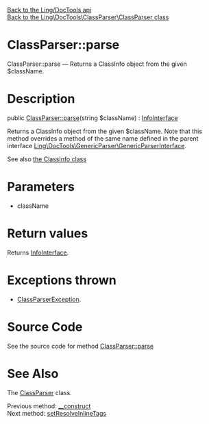 [Back to the Ling/DocTools api](https://github.com/lingtalfi/DocTools/blob/master/doc/api/Ling/DocTools.md)<br>
[Back to the Ling\DocTools\ClassParser\ClassParser class](https://github.com/lingtalfi/DocTools/blob/master/doc/api/Ling/DocTools/ClassParser/ClassParser.md)


ClassParser::parse
================



ClassParser::parse — Returns a ClassInfo object from the given $className.




Description
================


public [ClassParser::parse](https://github.com/lingtalfi/DocTools/blob/master/doc/api/Ling/DocTools/ClassParser/ClassParser/parse.md)(string $className) : [InfoInterface](https://github.com/lingtalfi/DocTools/blob/master/doc/api/Ling/DocTools/Info/InfoInterface.md)




Returns a ClassInfo object from the given $className.
Note that this method overrides a method of the same name
defined in the parent interface [Ling\DocTools\GenericParser\GenericParserInterface](https://github.com/lingtalfi/DocTools/blob/master/doc/api/Ling/DocTools/GenericParser/GenericParserInterface.md).

See also [the ClassInfo class](https://github.com/lingtalfi/DocTools/blob/master/doc/api/Ling/DocTools/Info/ClassInfo.md)


Parameters
================


- className

    


Return values
================

Returns [InfoInterface](https://github.com/lingtalfi/DocTools/blob/master/doc/api/Ling/DocTools/Info/InfoInterface.md).


Exceptions thrown
================

- [ClassParserException](https://github.com/lingtalfi/DocTools/blob/master/doc/api/Ling/DocTools/Exception/ClassParserException.md).&nbsp;







Source Code
===========
See the source code for method [ClassParser::parse](https://github.com/lingtalfi/DocTools/blob/master/ClassParser/ClassParser.php#L140-L630)


See Also
================

The [ClassParser](https://github.com/lingtalfi/DocTools/blob/master/doc/api/Ling/DocTools/ClassParser/ClassParser.md) class.

Previous method: [__construct](https://github.com/lingtalfi/DocTools/blob/master/doc/api/Ling/DocTools/ClassParser/ClassParser/__construct.md)<br>Next method: [setResolveInlineTags](https://github.com/lingtalfi/DocTools/blob/master/doc/api/Ling/DocTools/ClassParser/ClassParser/setResolveInlineTags.md)<br>

